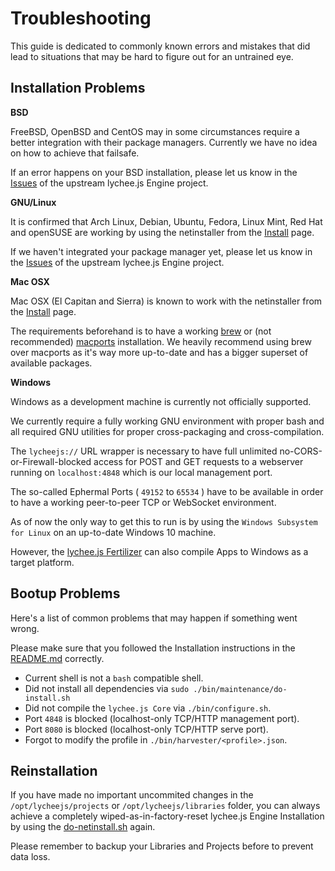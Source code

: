 
# Troubleshooting

This guide is dedicated to commonly known errors and mistakes
that did lead to situations that may be hard to figure out
for an untrained eye.


## Installation Problems

**BSD**

FreeBSD, OpenBSD and CentOS may in some circumstances require
a better integration with their package managers. Currently we
have no idea on how to achieve that failsafe.

If an error happens on your BSD installation, please let us
know in the [Issues](https://github.com/Artificial-Engineering/lycheejs/issues)
of the upstream lychee.js Engine project.


**GNU/Linux**

It is confirmed that Arch Linux, Debian, Ubuntu, Fedora,
Linux Mint, Red Hat and openSUSE are working by using the
netinstaller from the [Install](https://lychee.js.org/#!install)
page.

If we haven't integrated your package manager yet, please let us
know in the [Issues](https://github.com/Artificial-Engineering/lycheejs/issues)
of the upstream lychee.js Engine project.


**Mac OSX**

Mac OSX (El Capitan and Sierra) is known to work with the
netinstaller from the [Install](https://lychee.js.org/#!install)
page.

The requirements beforehand is to have a working [brew](http://brew.sh)
or (not recommended) [macports](https://macports.org)
installation. We heavily recommend using brew over macports
as it's way more up-to-date and has a bigger superset of
available packages.


**Windows**

Windows as a development machine is currently not officially supported.

We currently require a fully working GNU environment with proper bash and
all required GNU utilities for proper cross-packaging and cross-compilation.

The `lycheejs://` URL wrapper is necessary to have full unlimited
no-CORS-or-Firewall-blocked access for POST and GET requests to a webserver
running on `localhost:4848` which is our local management port.

The so-called Ephermal Ports ( `49152` to `65534` ) have to be available
in order to have a working peer-to-peer TCP or WebSocket environment.

As of now the only way to get this to run is by using the `Windows Subsystem for Linux`
on an up-to-date Windows 10 machine.

However, the [lychee.js Fertilizer](../software/lycheejs-fertilizer.md) can
also compile Apps to Windows as a target platform.


## Bootup Problems

Here's a list of common problems that may happen if something went wrong.

Please make sure that you followed the Installation instructions in the [README.md](https://github.com/Artificial-Engineering/lycheejs/#quickstart)
correctly.

- Current shell is not a `bash` compatible shell.
- Did not install all dependencies via `sudo ./bin/maintenance/do-install.sh`
- Did not compile the `lychee.js Core` via `./bin/configure.sh`.
- Port `4848` is blocked (localhost-only TCP/HTTP management port).
- Port `8080` is blocked (localhost-only TCP/HTTP serve port).
- Forgot to modify the profile in `./bin/harvester/<profile>.json`.


## Reinstallation

If you have made no important uncommited changes in the `/opt/lycheejs/projects`
or `/opt/lycheejs/libraries` folder, you can always achieve a completely
wiped-as-in-factory-reset lychee.js Engine Installation by using the
[do-netinstall.sh](/bin/maintenance/do-netinstall.sh) again.

Please remember to backup your Libraries and Projects before to prevent data loss.

